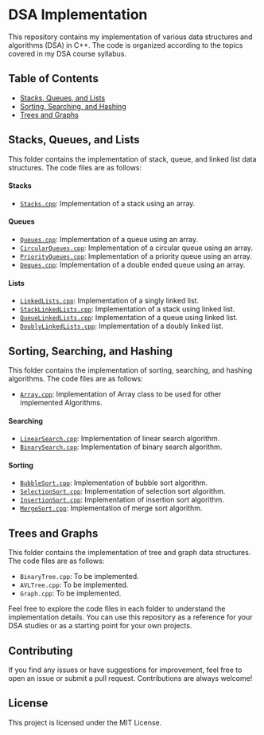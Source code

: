 # DSA Implementation

This repository contains my implementation of various data structures and algorithms (DSA) in C++. The code is organized according to the topics covered in my DSA course syllabus.

## Table of Contents

- [Stacks, Queues, and Lists](#stacks-queues-and-lists)
- [Sorting, Searching, and Hashing](#sorting-searching-and-hashing)
- [Trees and Graphs](#trees-and-graphs)

## Stacks, Queues, and Lists

This folder contains the implementation of stack, queue, and linked list data structures. The code files are as follows:

#### Stacks

- [`Stacks.cpp`](Stacks,%20Queues,%20and%20Lists/Stacks.cpp): Implementation of a stack using an array.

#### Queues

- [`Queues.cpp`](Stacks,%20Queues,%20and%20Lists/Queues.cpp): Implementation of a queue using an array.
- [`CircularQueues.cpp`](Stacks,%20Queues,%20and%20Lists/CircularQueues.cpp): Implementation of a circular queue using an array.
- [`PriorityQueues.cpp`](Stacks,%20Queues,%20and%20Lists/PriorityQueues.cpp): Implementation of a priority queue using an array.
- [`Deques.cpp`](Stacks,%20Queues,%20and%20Lists/Deques.cpp): Implementation of a double ended queue using an array.

#### Lists

- [`LinkedLists.cpp`](Stacks,%20Queues,%20and%20Lists/LinkedLists.cpp): Implementation of a singly linked list.
- [`StackLinkedLists.cpp`](Stacks,%20Queues,%20and%20Lists/StackLinkedLists.cpp): Implementation of a stack using linked list.
- [`QueueLinkedLists.cpp`](Stacks,%20Queues,%20and%20Lists/QueueLinkedLists.cpp): Implementation of a queue using linked list.
- [`DoublyLinkedLists.cpp`](Stacks,%20Queues,%20and%20Lists/DoublyLinkedLists.cpp): Implementation of a doubly linked list.

## Sorting, Searching, and Hashing

This folder contains the implementation of sorting, searching, and hashing algorithms. The code files are as follows:

- [`Array.cpp`](Sorting,%20Searching,%20and%20Hashing/Array.cpp): Implementation of Array class to be used for other implemented Algorithms.

#### Searching

- [`LinearSearch.cpp`](Sorting,%20Searching,%20and%20Hashing/LinearSearch.cpp): Implementation of linear search algorithm.
- [`BinarySearch.cpp`](Sorting,%20Searching,%20and%20Hashing/BinarySearch.cpp): Implementation of binary search algorithm.

#### Sorting

- [`BubbleSort.cpp`](Sorting,%20Searching,%20and%20Hashing/BubbleSort.cpp): Implementation of bubble sort algorithm.
- [`SelectionSort.cpp`](Sorting,%20Searching,%20and%20Hashing/SelectionSort.cpp): Implementation of selection sort algorithm.
- [`InsertionSort.cpp`](Sorting,%20Searching,%20and%20Hashing/InsertionSort.cpp): Implementation of insertion sort algorithm.
- [`MergeSort.cpp`](Sorting,%20Searching,%20and%20Hashing/MergeSort.cpp): Implementation of merge sort algorithm.

## Trees and Graphs

This folder contains the implementation of tree and graph data structures. The code files are as follows:

- `BinaryTree.cpp`: To be implemented.
- `AVLTree.cpp`: To be implemented.
- `Graph.cpp`: To be implemented.

Feel free to explore the code files in each folder to understand the implementation details. You can use this repository as a reference for your DSA studies or as a starting point for your own projects.

## Contributing

If you find any issues or have suggestions for improvement, feel free to open an issue or submit a pull request. Contributions are always welcome!

## License

This project is licensed under the MIT License.
